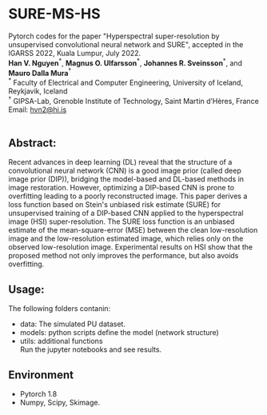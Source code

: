 # SURE-MS-HS <br>
Pytorch codes for the paper "Hyperspectral super-resolution by unsupervised convolutional neural network and SURE", accepted in the IGARSS 2022, Kuala Lumpur, July 2022.<br>
**Han V. Nguyen**$^\ast$, **Magnus O. Ulfarsson**$^\ast$,  **Johannes R. Sveinsson**$^\ast$, and **Mauro Dalla Mura**$^\dagger$ <br>
$^\ast$ Faculty of Electrical and Computer Engineering, University of Iceland, Reykjavik, Iceland<br>
$^\dagger$ GIPSA-Lab, Grenoble Institute of Technology, Saint Martin d’Hères, France <br>
Email: hvn2@hi.is
<br>
<br>
## Abstract:<br>
Recent advances in deep learning (DL) reveal that the structure of a convolutional neural network (CNN) is a good image prior (called deep image prior (DIP)), bridging the model-based and DL-based methods in image restoration. However, optimizing a DIP-based CNN is prone to overfitting leading to a poorly reconstructed image. This paper derives a loss function based on Stein's unbiased risk estimate (SURE) for unsupervised training of a DIP-based CNN applied to the hyperspectral image (HSI) super-resolution. The SURE loss function is an unbiased estimate of the mean-square-error (MSE) between the clean low-resolution image and the low-resolution estimated image, which relies only on the observed low-resolution image. Experimental results on HSI show that the proposed method not only improves the performance, but also avoids overfitting.
<br>
## Usage:<br>
The following folders contanin:
- data: The simulated PU dataset.
- models: python scripts define the model (network structure)
- utils: additional functions<br>
Run the jupyter notebooks and see results.
## Environment
- Pytorch 1.8
- Numpy, Scipy, Skimage.